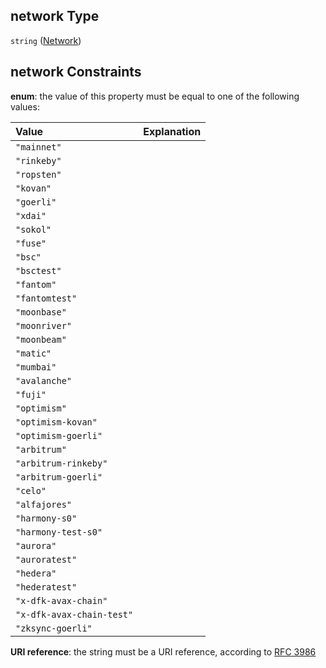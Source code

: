 ## network Type

`string` ([Network](definitions-definitions-network.md))

## network Constraints

**enum**: the value of this property must be equal to one of the following values:

| Value                     | Explanation |
| :------------------------ | :---------- |
| `"mainnet"`               |             |
| `"rinkeby"`               |             |
| `"ropsten"`               |             |
| `"kovan"`                 |             |
| `"goerli"`                |             |
| `"xdai"`                  |             |
| `"sokol"`                 |             |
| `"fuse"`                  |             |
| `"bsc"`                   |             |
| `"bsctest"`               |             |
| `"fantom"`                |             |
| `"fantomtest"`            |             |
| `"moonbase"`              |             |
| `"moonriver"`             |             |
| `"moonbeam"`              |             |
| `"matic"`                 |             |
| `"mumbai"`                |             |
| `"avalanche"`             |             |
| `"fuji"`                  |             |
| `"optimism"`              |             |
| `"optimism-kovan"`        |             |
| `"optimism-goerli"`       |             |
| `"arbitrum"`              |             |
| `"arbitrum-rinkeby"`      |             |
| `"arbitrum-goerli"`       |             |
| `"celo"`                  |             |
| `"alfajores"`             |             |
| `"harmony-s0"`            |             |
| `"harmony-test-s0"`       |             |
| `"aurora"`                |             |
| `"auroratest"`            |             |
| `"hedera"`                |             |
| `"hederatest"`            |             |
| `"x-dfk-avax-chain"`      |             |
| `"x-dfk-avax-chain-test"` |             |
| `"zksync-goerli"`         |             |

**URI reference**: the string must be a URI reference, according to [RFC 3986](https://tools.ietf.org/html/rfc3986 "check the specification")
